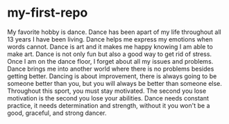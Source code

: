 # my-first-repo

My favorite hobby is dance. Dance has been apart of my life throughout all 13 years I have been living. Dance helps me express my emotions when words cannot. Dance is art and it makes me happy knowing I am able to make art. Dance is not only fun but also a good way to get rid of stress. Once I am on the dance floor, I forget about all my issues and problems. Dance brings me into another world where there is no problems besides getting better. Dancing is about improvement, there is always going to be someone better than you, but you will always be better than someone else. Throughout this sport, you must stay motivated. The second you lose motivation is the second you lose your abilities. Dance needs constant practice, it needs determination and strength, without it you won't be a good, graceful, and strong dancer.
